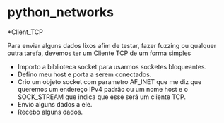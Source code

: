 # python_networks

*Client_TCP

Para enviar alguns dados lixos afim de testar, fazer fuzzing ou qualquer outra tarefa, devemos ter um Cliente TCP de um forma simples

- Importo a biblioteca socket para usarmos socketes bloqueantes.
- Defino meu host e porta a serem conectados.
- Crio um objeto socket com parametro AF_INET que me diz que queremos um endereço IPv4 padrão ou um nome host e o SOCK_STREAM que indica que esse será um cliente TCP.
- Envio alguns dados a ele.
- Recebo alguns dados.
